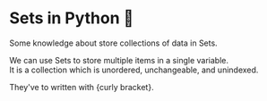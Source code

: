 # Sets in Python :snake:
Some knowledge about store collections of data in Sets.

We can use Sets to store multiple items in a single variable. </br>
It is a collection which is unordered, unchangeable, and unindexed.

They've to written with {curly bracket}.
